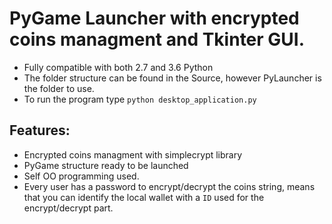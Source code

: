 PyGame Launcher with encrypted coins managment and Tkinter GUI.
=================

- Fully compatible with both 2.7 and 3.6 Python
- The folder structure can be found in the Source, however PyLauncher is the folder to use.
- To run the program type `python desktop_application.py`

Features:
-------- 

- Encrypted coins managment with simplecrypt library
- PyGame structure ready to be launched
- Self OO programming used.
- Every user has a password to encrypt/decrypt the coins string, means that you can identify the local wallet with a `ID` used for the encrypt/decrypt part.
